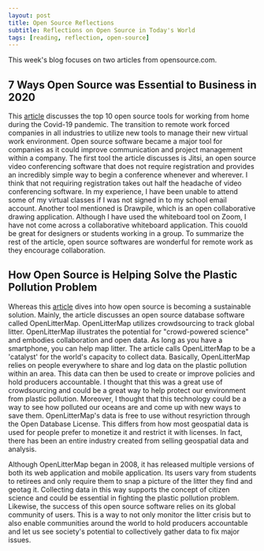 ```yaml
---
layout: post
title: Open Source Reflections
subtitle: Reflections on Open Source in Today's World
tags: [reading, reflection, open-source]
---
```

This week's blog focuses on two articles from opensource.com.

## 7 Ways Open Source was Essential to Business in 2020

This [article](https://https://https://opensource.com/article/20/3/open-source-working-home) discusses the top 10 open source tools for working from home during the Covid-19 pandemic. The transition to remote work forced companies in all industries to utilize new tools to manage their new virtual work environment. Open source software became a major tool for companies as it could improve communication and project management within a company. The first tool the article discusses is Jitsi, an open source video conferencing software that does not require registration and provides an incredibly simple way to begin a conference whenever and wherever. I think that not requiring registration takes out half the headache of video conferencing software. In my experience, I have been unable to attend some of my virtual classes if I was not signed in to my school email account. Another tool mentioned is Drawpile, which is an open collaborative drawing application. Although I have used the whiteboard tool on Zoom, I have not come across a collaborative whiteboard application. This couold be great for designers or students working in a group. To summarize the rest of the article, open source softwares are wonderful for remote work as they encourage collaboration. 

## How Open Source is Helping Solve the Plastic Pollution Problem
Whereas this [article](https://https://opensource.com/article/21/1/openlittermap) dives into how open source is becoming a sustainable solution. Mainly, the article discusses an open source database software called OpenLitterMap. OpenLitterMap utilizes crowdsourcing to track global litter. OpenLitterMap illustrates the potential for "crowd-powered science" and embodies collaboration and open data. As long as you have a smartphone, you can help map litter. The article calls OpenLitterMap to be a 'catalyst' for the world's capacity to collect data. Basically, OpenLitterMap relies on people everywhere to share and log data on the plastic pollution within an area. This data can then be used to create or improve policies and hold producers accountable. I thought that this was a great use of crowdsourcing and could be a great way to help protect our environment from plastic pollution. Moreover, I thought that this technology could be a way to see how polluted our oceans are and come up with new ways to save them. OpenLitterMap's data is free to use without resyriction through the Open Database License. This differs from how most geospatial data is used for people prefer to monetize it and restrict it with licenses. In fact, there has been an entire industry created from selling geospatial data and analysis. 

Although OpenLitterMap began in 2008, it has released multiple versions of both its web application and mobile application. Its users vary from students to retirees and only require them to snap a picture of the litter they find and geotag it. Collecting data in this way supports the concept of citizen science and could be essential in fighting the plastic pollution problem. Likewise, the success of this open source software relies on its global community of users. This is a way to not only monitor the litter crisis but to also enable communities around the world to hold producers accountable and let us see society's potential to collectively gather data to fix major issues.
